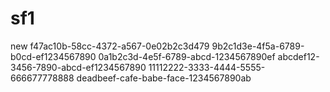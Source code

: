 # sf1
new
f47ac10b-58cc-4372-a567-0e02b2c3d479
9b2c1d3e-4f5a-6789-b0cd-ef1234567890
0a1b2c3d-4e5f-6789-abcd-1234567890ef
abcdef12-3456-7890-abcd-ef1234567890
11112222-3333-4444-5555-666677778888
deadbeef-cafe-babe-face-1234567890ab
